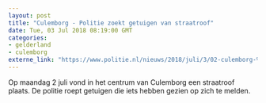 ```yaml
---
layout: post
title: "Culemborg - Politie zoekt getuigen van straatroof"
date: Tue, 03 Jul 2018 08:19:00 GMT
categories: 
- gelderland 
- culemborg 
externe_link: "https://www.politie.nl/nieuws/2018/juli/3/02-culemborg-%E2%80%93-politie-zoekt-getuigen-van-straatroof.html"
---
```


Op maandag 2 juli vond in het centrum van Culemborg een straatroof plaats. De politie roept getuigen die iets hebben gezien op zich te melden.
